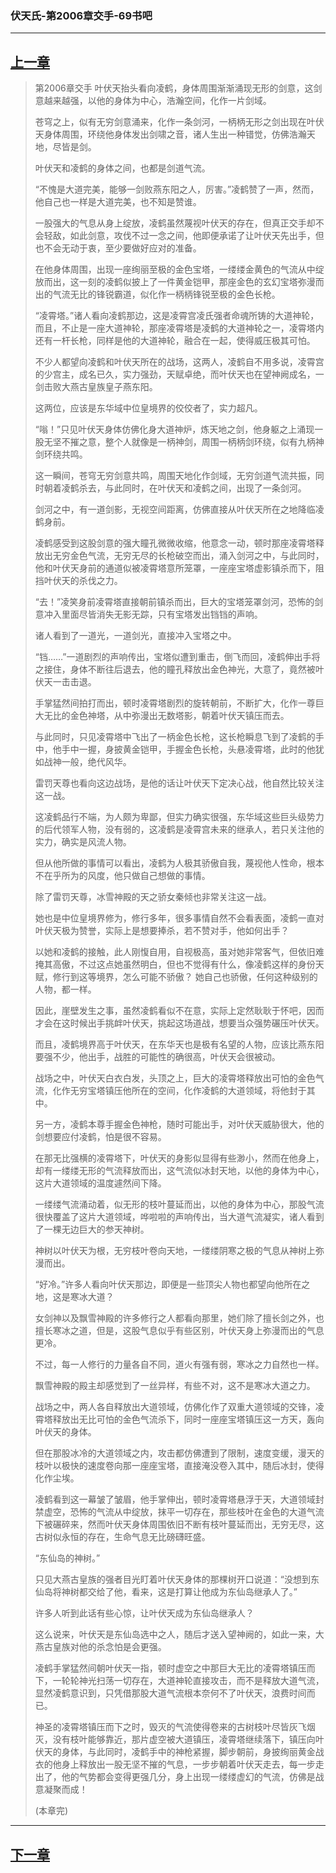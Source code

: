 ### 伏天氏-第2006章交手-69书吧

--------
[上一章](./fae0bcf0cc786a1cff5f37cedc70896d.md)
--------


>
>
>
>第2006章交手
>叶伏天抬头看向凌鹤，身体周围渐渐涌现无形的剑意，这剑意越来越强，以他的身体为中心，浩瀚空间，化作一片剑域。
>
>苍穹之上，似有无穷剑意涌来，化作一条剑河，一柄柄无形之剑出现在叶伏天身体周围，环绕他身体发出剑啸之音，诸人生出一种错觉，仿佛浩瀚天地，尽皆是剑。
>
>叶伏天和凌鹤的身体之间，也都是剑道气流。
>
>“不愧是大道完美，能够一剑败燕东阳之人，厉害。”凌鹤赞了一声，然而，他自己也一样是大道完美，也不知是赞谁。
>
>一股强大的气息从身上绽放，凌鹤虽然蔑视叶伏天的存在，但真正交手却不会轻敌，如此剑意，攻伐不过一念之间，他即便承诺了让叶伏天先出手，但也不会无动于衷，至少要做好应对的准备。
>
>在他身体周围，出现一座绚丽至极的金色宝塔，一缕缕金黄色的气流从中绽放而出，这一刻的凌鹤似披上了一件黄金铠甲，那座金色的玄幻宝塔弥漫而出的气流无比的锋锐霸道，似化作一柄柄锋锐至极的金色长枪。
>
>“凌霄塔。”诸人看向凌鹤那边，这是凌霄宫凌氏强者命魂所铸的大道神轮，而且，不止是一座大道神轮，那座凌霄塔是凌鹤的大道神轮之一，凌霄塔内还有一杆长枪，同样是他的大道神轮，融合在一起，使得威压极其可怕。
>
>不少人都望向凌鹤和叶伏天所在的战场，这两人，凌鹤自不用多说，凌霄宫的少宫主，成名已久，实力强劲，天赋卓绝，而叶伏天也在望神阙成名，一剑击败大燕古皇族皇子燕东阳。
>
>这两位，应该是东华域中位皇境界的佼佼者了，实力超凡。
>
>“嗡！”只见叶伏天身体仿佛化身大道神炉，炼天地之剑，他身躯之上涌现一股无坚不摧之意，整个人就像是一柄神剑，周围一柄柄剑环绕，似有九柄神剑环绕共鸣。
>
>这一瞬间，苍穹无穷剑意共鸣，周围天地化作剑域，无穷剑道气流共振，同时朝着凌鹤杀去，与此同时，在叶伏天和凌鹤之间，出现了一条剑河。
>
>剑河之中，有一道剑影，无视空间距离，仿佛直接从叶伏天所在之地降临凌鹤身前。
>
>凌鹤感受到这股剑意的强大瞳孔微微收缩，他意念一动，顿时那座凌霄塔释放出无穷金色气流，无穷无尽的长枪破空而出，涌入剑河之中，与此同时，他和叶伏天身前的通道似被凌霄塔意所笼罩，一座座宝塔虚影镇杀而下，阻挡叶伏天的杀伐之力。
>
>“去！”凌笑身前凌霄塔直接朝前镇杀而出，巨大的宝塔笼罩剑河，恐怖的剑意冲入里面尽皆消失无影无踪，只有宝塔发出铛铛的声响。
>
>诸人看到了一道光，一道剑光，直接冲入宝塔之中。
>
>“铛……”一道剧烈的声响传出，宝塔似遭到重击，倒飞而回，凌鹤伸出手将之接住，身体不断往后退去，他的瞳孔释放出金色神光，大意了，竟然被叶伏天一击击退。
>
>手掌猛然间拍打而出，顿时凌霄塔剧烈的旋转朝前，不断扩大，化作一尊巨大无比的金色神塔，从中弥漫出无数塔影，朝着叶伏天镇压而去。
>
>与此同时，只见凌霄塔中飞出了一柄金色长枪，这长枪瞬息飞到了凌鹤的手中，他手中一握，身披黄金铠甲，手握金色长枪，头悬凌霄塔，此时的他犹如战神一般，绝代风华。
>
>雷罚天尊也看向这边战场，是他的话让叶伏天下定决心战，他自然比较关注这一战。
>
>这凌鹤品行不端，为人颇为卑鄙，但实力确实很强，东华域这些巨头级势力的后代领军人物，没有弱的，这凌鹤是凌霄宫未来的继承人，若只关注他的实力，确实是风流人物。
>
>但从他所做的事情可以看出，凌鹤为人极其骄傲自我，蔑视他人性命，根本不在乎所为的风度，他只做自己想做的事情。
>
>除了雷罚天尊，冰雪神殿的天之骄女秦倾也非常关注这一战。
>
>她也是中位皇境界修为，修行多年，很多事情自然不会看表面，凌鹤一直对叶伏天极为赞誉，实际上是想要捧杀，若不赞对手，他如何出手？
>
>以她和凌鹤的接触，此人刚愎自用，自视极高，虽对她非常客气，但依旧难掩其高傲，不过这点她虽然明白，但也不觉得有什么，像凌鹤这样的身份天赋，修行到这等境界，怎么可能不骄傲？
>她自己也骄傲，任何这种级别的人物，都一样。
>
>因此，崖壁发生之事，虽然凌鹤看似不在意，实际上定然耿耿于怀吧，因而才会在这时候出手挑衅叶伏天，挑起这场道战，想要当众强势碾压叶伏天。
>
>而且，凌鹤境界高于叶伏天，在东华天也是极有名望的人物，应该比燕东阳要强不少，他出手，战胜的可能性的确很高，叶伏天会很被动。
>
>战场之中，叶伏天白衣白发，头顶之上，巨大的凌霄塔释放出可怕的金色气流，化作无穷宝塔镇压他所在的空间，化作凌鹤的大道领域，将他封于其中。
>
>另一方，凌鹤本尊手握金色神枪，随时可能出手，对叶伏天威胁很大，他的剑想要应付凌鹤，怕是很不容易。
>
>在那无比强横的凌霄塔下，叶伏天的身影似显得有些渺小，然而在他身上，却有一缕缕无形的气流释放而出，这气流似冰封天地，以他的身体为中心，这片大道领域的温度遽然间下降。
>
>一缕缕气流涌动着，似无形的枝叶蔓延而出，以他的身体为中心，那股气流很快覆盖了这片大道领域，哗啦啦的声响传出，当大道气流凝实，诸人看到了一棵无边巨大的参天神树。
>
>神树以叶伏天为根，无穷枝叶卷向天地，一缕缕阴寒之极的气息从神树上弥漫而出。
>
>“好冷。”许多人看向叶伏天那边，即便是一些顶尖人物也都望向他所在之地，这是寒冰大道？
>
>女剑神以及飘雪神殿的许多修行之人都看向那里，她们除了擅长剑之外，也擅长寒冰之道，但是，这股气息似乎有些区别，叶伏天身上弥漫而出的气息更冷。
>
>不过，每一人修行的力量各自不同，道火有强有弱，寒冰之力自然也一样。
>
>飘雪神殿的殿主却感觉到了一丝异样，有些不对，这不是寒冰大道之力。
>
>战场之中，两人各自释放出大道领域，仿佛化作了双重大道领域的交锋，凌霄塔释放出无比可怕的金色气流杀下，同时一座座宝塔镇压这一方天，轰向叶伏天的身体。
>
>但在那股冰冷的大道领域之内，攻击都仿佛遭到了限制，速度变缓，漫天的枝叶以极快的速度卷向那一座座宝塔，直接淹没卷入其中，随后冰封，使得化作尘埃。
>
>凌鹤看到这一幕皱了皱眉，他手掌伸出，顿时凌霄塔悬浮于天，大道领域封禁虚空，恐怖的气流从中绽放，抹平一切存在，那些枝叶在金色的大道气流下被碾碎来，然而叶伏天身体周围依旧不断有枝叶蔓延而出，无穷无尽，这古树似永恒的存在，生命气息无比磅礴旺盛。
>
>“东仙岛的神树。”
>
>只见大燕古皇族的强者目光盯着叶伏天身体的那棵树开口说道：“没想到东仙岛将神树都交给了他，看来，这是打算让他成为东仙岛继承人了。”
>
>许多人听到此话有些心惊，让叶伏天成为东仙岛继承人？
>
>这么说来，叶伏天是东仙岛选中之人，随后才送入望神阙的，如此一来，大燕古皇族对他的杀念怕是会更强。
>
>凌鹤手掌猛然间朝叶伏天一指，顿时虚空之中那巨大无比的凌霄塔镇压而下，一轮轮神光扫荡一切存在，大道神轮直接攻击，而不是释放大道气流，显然凌鹤意识到，只凭借那股大道气流根本奈何不了叶伏天，浪费时间而已。
>
>神圣的凌霄塔镇压而下之时，毁灭的气流使得卷来的古树枝叶尽皆灰飞烟灭，没有枝叶能够靠近，那片虚空被大道镇压，凌霄塔继续落下，镇压向叶伏天的身体，与此同时，凌鹤手中的神枪紧握，脚步朝前，身披绚丽黄金战衣的他身上释放出一股无坚不摧的气息，一步步朝着叶伏天走去，每一步走出了，他的气势都会变得更强几分，身上出现一缕缕虚幻的气流，仿佛是战意凝聚而成！
>
>(本章完)
>
>

--------
[下一章](./5f6eb12f7021929af0350c37fcf0df73.md)
--------
